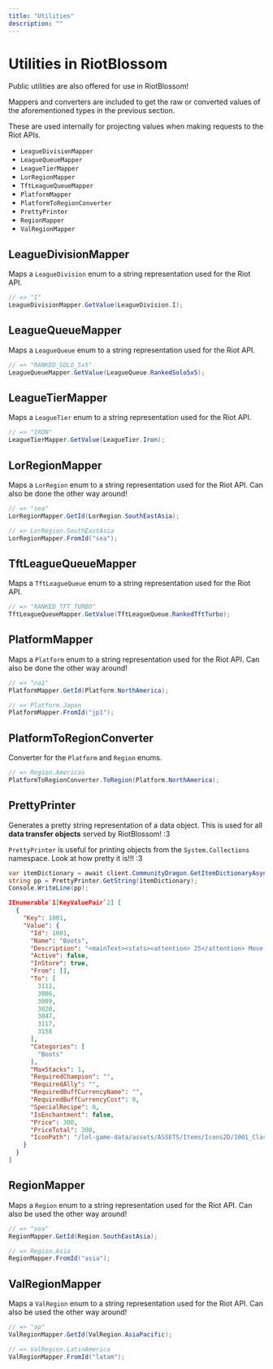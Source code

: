 ```yaml
---
title: "Utilities"
description: ""
---
```


# Utilities in RiotBlossom

Public utilities are also offered for use in RiotBlossom!

Mappers and converters are included to get the raw or converted values of the aforementioned types in the previous section. 

These are used internally for projecting values when making requests to the Riot APIs.
- `LeagueDivisionMapper`
- `LeagueQueueMapper`
- `LeagueTierMapper`
- `LorRegionMapper`
- `TftLeagueQueueMapper`
- `PlatformMapper`
- `PlatformToRegionConverter`
- `PrettyPrinter`
- `RegionMapper`
- `ValRegionMapper`

## LeagueDivisionMapper

Maps a `LeagueDivision` enum to a string representation used for the Riot API.

```csharp
// => "I"
LeagueDivisionMapper.GetValue(LeagueDivision.I);
```

## LeagueQueueMapper

Maps a `LeagueQueue` enum to a string representation used for the Riot API.

```csharp
// => "RANKED_SOLO_5x5"
LeagueQueueMapper.GetValue(LeagueQueue.RankedSolo5x5);
```

## LeagueTierMapper

Maps a `LeagueTier` enum to a string representation used for the Riot API.

```csharp
// => "IRON"
LeagueTierMapper.GetValue(LeagueTier.Iron);
```

## LorRegionMapper

Maps a `LorRegion` enum to a string representation used for the Riot API. Can also 
be done the other way around!

```csharp
// => "sea"
LorRegionMapper.GetId(LorRegion.SouthEastAsia);
```

```csharp
// => LorRegion.SouthEastAsia
LorRegionMapper.FromId("sea");
```
## TftLeagueQueueMapper

Maps a `TftLeagueQueue` enum to a string representation used for the Riot API.

```csharp
// => "RANKED_TFT_TURBO"
TftLeagueQueueMapper.GetValue(TftLeagueQueue.RankedTftTurbo);
```

## PlatformMapper

Maps a `Platform` enum to a string representation used for the Riot API. Can also 
be done the other way around!

```csharp
// => "na1"
PlatformMapper.GetId(Platform.NorthAmerica);
```

```csharp
// => Platform.Japan
PlatformMapper.FromId("jp1");
```

## PlatformToRegionConverter

Converter for the `Platform` and `Region` enums.

```csharp
// => Region.Americas
PlatformToRegionConverter.ToRegion(Platform.NorthAmerica);
```

## PrettyPrinter

Generates a pretty string representation of a data object. This is used for all 
**data transfer objects** served by RiotBlossom! :3

`PrettyPrinter` is useful for printing objects from the `System.Collections` namespace. 
Look at how pretty it is!!! :3

```csharp
var itemDictionary = await client.CommunityDragon.GetItemDictionaryAsync();
string pp = PrettyPrinter.GetString(itemDictionary);
Console.WriteLine(pp);
```

```json
IEnumerable`1[KeyValuePair`2] [
  {
    "Key": 1001,
    "Value": {
      "Id": 1001,
      "Name": "Boots",
      "Description": "<mainText><stats><attention> 25</attention> Move Speed</stats></mainText><br>",
      "Active": false,
      "InStore": true,
      "From": [],
      "To": [
        3111,
        3006,
        3009,
        3020,
        3047,
        3117,
        3158
      ],
      "Categories": [
        "Boots"
      ],
      "MaxStacks": 1,
      "RequiredChampion": "",
      "RequiredAlly": "",
      "RequiredBuffCurrencyName": "",
      "RequiredBuffCurrencyCost": 0,
      "SpecialRecipe": 0,
      "IsEnchantment": false,
      "Price": 300,
      "PriceTotal": 300,
      "IconPath": "/lol-game-data/assets/ASSETS/Items/Icons2D/1001_Class_T1_BootsofSpeed.png"
    }
  }
]
```

## RegionMapper

Maps a `Region` enum to a string representation used for the Riot API. Can also be 
used the other way around!

```csharp
// => "sea"
RegionMapper.GetId(Region.SouthEastAsia);
```

```csharp
// => Region.Asia
RegionMapper.FromId("asia");
```

## ValRegionMapper

Maps a `ValRegion` enum to a string representation used for the Riot API. Can also be 
used the other way around!

```csharp
// => "ap"
ValRegionMapper.GetId(ValRegion.AsiaPacific);
```

```csharp
// => ValRegion.LatinAmerica
ValRegionMapper.FromId("latam");
```
